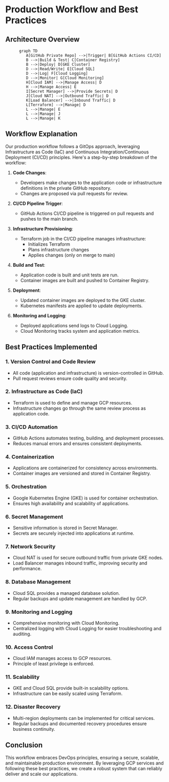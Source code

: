 # Production Workflow and Best Practices

## Architecture Overview

```mermaid
      graph TD
         A[GitHub Private Repo] -->|Trigger| B[GitHub Actions CI/CD]
         B -->|Build & Test| C[Container Registry]
         B -->|Deploy| D[GKE Cluster]
         D -->|Read/Write| E[Cloud SQL]
         D -->|Log| F[Cloud Logging]
         D -->|Monitor| G[Cloud Monitoring]
         H[Cloud IAM] -->|Manage Access| D
         H -->|Manage Access| E
         I[Secret Manager] -->|Provide Secrets| D
         J[Cloud NAT] -->|Outbound Traffic| D
         K[Load Balancer] -->|Inbound Traffic| D
         L[Terraform] -->|Manage| D
         L -->|Manage| E
         L -->|Manage| J
         L -->|Manage| K
```

## Workflow Explanation

Our production workflow follows a GitOps approach, leveraging Infrastructure as Code (IaC) and Continuous Integration/Continuous Deployment (CI/CD) principles. Here's a step-by-step breakdown of the workflow:

1. **Code Changes**:
   - Developers make changes to the application code or infrastructure definitions in the private GitHub repository.
   - Changes are proposed via pull requests for review.

2. **CI/CD Pipeline Trigger**:
   - GitHub Actions CI/CD pipeline is triggered on pull requests and pushes to the main branch.

3. **Infrastructure Provisioning**:
   - Terraform job in the CI/CD pipeline manages infrastructure:
     - Initializes Terraform
     - Plans infrastructure changes
     - Applies changes (only on merge to main)

4. **Build and Test**:
   - Application code is built and unit tests are run.
   - Container images are built and pushed to Container Registry.

5. **Deployment**:
   - Updated container images are deployed to the GKE cluster.
   - Kubernetes manifests are applied to update deployments.

6. **Monitoring and Logging**:
   - Deployed applications send logs to Cloud Logging.
   - Cloud Monitoring tracks system and application metrics.

## Best Practices Implemented

### 1. Version Control and Code Review
- All code (application and infrastructure) is version-controlled in GitHub.
- Pull request reviews ensure code quality and security.

### 2. Infrastructure as Code (IaC)
- Terraform is used to define and manage GCP resources.
- Infrastructure changes go through the same review process as application code.

### 3. CI/CD Automation
- GitHub Actions automates testing, building, and deployment processes.
- Reduces manual errors and ensures consistent deployments.

### 4. Containerization
- Applications are containerized for consistency across environments.
- Container images are versioned and stored in Container Registry.

### 5. Orchestration
- Google Kubernetes Engine (GKE) is used for container orchestration.
- Ensures high availability and scalability of applications.

### 6. Secret Management
- Sensitive information is stored in Secret Manager.
- Secrets are securely injected into applications at runtime.

### 7. Network Security
- Cloud NAT is used for secure outbound traffic from private GKE nodes.
- Load Balancer manages inbound traffic, improving security and performance.

### 8. Database Management
- Cloud SQL provides a managed database solution.
- Regular backups and update management are handled by GCP.

### 9. Monitoring and Logging
- Comprehensive monitoring with Cloud Monitoring.
- Centralized logging with Cloud Logging for easier troubleshooting and auditing.

### 10. Access Control
- Cloud IAM manages access to GCP resources.
- Principle of least privilege is enforced.

### 11. Scalability
- GKE and Cloud SQL provide built-in scalability options.
- Infrastructure can be easily scaled using Terraform.

### 12. Disaster Recovery
- Multi-region deployments can be implemented for critical services.
- Regular backups and documented recovery procedures ensure business continuity.

## Conclusion

This workflow embraces DevOps principles, ensuring a secure, scalable, and maintainable production environment. By leveraging GCP services and following these best practices, we create a robust system that can reliably deliver and scale our applications.
